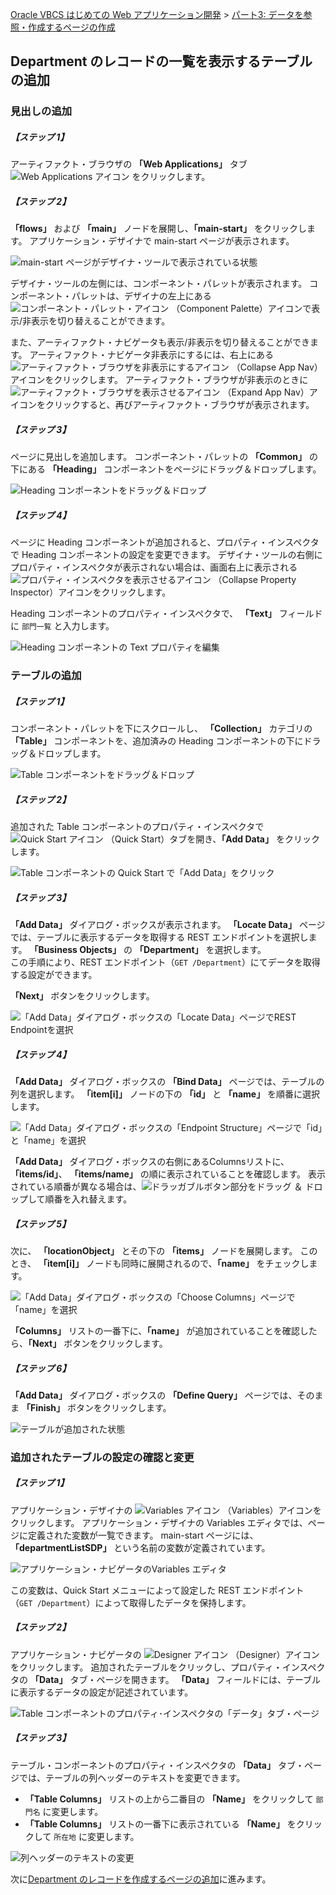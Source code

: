 [Oracle VBCS はじめての Web アプリケーション開発](../../README.md) >
[パート3: データを参照・作成するページの作成](README.md)

## Department のレコードの一覧を表示するテーブルの追加

### 見出しの追加

##### 【ステップ 1】

アーティファクト・ブラウザの **「Web Applications」** タブ
<img src="../icons/vbcsca_webapp_icon.png" alt="Web Applications アイコン">
をクリックします。

##### 【ステップ 2】

**「flows」** および **「main」** ノードを展開し、**「main-start」** をクリックします。
アプリケーション・デザイナで main-start ページが表示されます。

![main-start ページがデザイナ・ツールで表示されている状態](images/main-start.png)

デザイナ・ツールの左側には、コンポーネント・パレットが表示されます。
コンポーネント・パレットは、デザイナの左上にある
<img src="../icons/vbcsca_component_palette.png" alt="コンポーネント・パレット・アイコン">
（Component Palette）アイコンで表示/非表示を切り替えることができます。

また、アーティファクト・ナビゲータも表示/非表示を切り替えることができます。
アーティファクト・ナビゲータ非表示にするには、右上にある
<img src="../icons/vbcs_artifact_browser_close.png" alt="アーティファクト・ブラウザを非表示にするアイコン">
（Collapse App Nav）アイコンをクリックします。
アーティファクト・ブラウザが非表示のときに
<img src="../icons/vbcs_artifact_browser_open.png" alt="アーティファクト・ブラウザを表示させるアイコン">
（Expand App Nav）アイコンをクリックすると、再びアーティファクト・ブラウザが表示されます。

##### 【ステップ 3】

ページに見出しを追加します。
コンポーネント・パレットの **「Common」** の下にある **「Heading」** コンポーネントをページにドラッグ＆ドロップします。

![Heading コンポーネントをドラッグ＆ドロップ](images/heading_dd.png)

##### 【ステップ 4】

ページに Heading コンポーネントが追加されると、プロパティ・インスペクタで Heading コンポーネントの設定を変更できます。
デザイナ・ツールの右側にプロパティ・インスペクタが表示されない場合は、画面右上に表示される
<img src="../icons/vbcs_property_inspector_open.png" alt="プロパティ・インスペクタを表示させるアイコン">
（Collapse Property Inspector）アイコンをクリックします。

Heading コンポーネントのプロパティ・インスペクタで、 **「Text」** フィールドに `部門一覧` と入力します。

![Heading コンポーネントの Text プロパティを編集](images/heading_property_text.png)

### テーブルの追加

##### 【ステップ 1】

コンポーネント・パレットを下にスクロールし、 **「Collection」** カテゴリの **「Table」** コンポーネントを、追加済みの Heading コンポーネントの下にドラッグ＆ドロップします。

![Table コンポーネントをドラッグ＆ドロップ](images/table_dd.png)

##### 【ステップ 2】

追加された Table コンポーネントのプロパティ・インスペクタで
<img src="../icons/vbcscp_qs_icon.png" alt="Quick Start アイコン">
（Quick Start）タブを開き、**「Add Data」** をクリックします。

![Table コンポーネントの Quick Start で「Add Data」をクリック](images/table_quick_start_add_data.png)

##### 【ステップ 3】

**「Add Data」** ダイアログ・ボックスが表示されます。
**「Locate Data」** ページでは、テーブルに表示するデータを取得する REST エンドポイントを選択します。
**「Business Objects」** の **「Department」** を選択します。  
この手順により、REST エンドポイント（`GET /Department`）にてデータを取得する設定ができます。

**「Next」** ボタンをクリックします。

![「Add Data」ダイアログ・ボックスの「Locate Data」ページでREST Endpointを選択](images/select_department_endpoint.png)

##### 【ステップ 4】

**「Add Data」** ダイアログ・ボックスの **「Bind Data」** ページでは、テーブルの列を選択します。
**「item[i]」** ノードの下の **「id」** と **「name」** を順番に選択します。

![「Add Data」ダイアログ・ボックスの「Endpoint Structure」ページで「id」と「name」を選択](images/select_department_endpoint_structure.png)

**「Add Data」** ダイアログ・ボックスの右側にあるColumnsリストに、 **「items/id」**、 **「items/name」** の順に表示されていることを確認します。
表示されている順番が異なる場合は、<img src="../icons/draggable_icon.png" alt="ドラッガブルボタン">部分をドラッグ ＆ ドロップして順番を入れ替えます。

##### 【ステップ 5】

次に、 **「locationObject」** とその下の **「items」** ノードを展開します。
このとき、 **「item[i]」** ノードも同時に展開されるので、**「name」** をチェックします。

![「Add Data」ダイアログ・ボックスの「Choose Columns」ページで「name」を選択](images/select_department_choose_columns.png)

**「Columns」** リストの一番下に、**「name」** が追加されていることを確認したら、**「Next」** ボタンをクリックします。

##### 【ステップ 6】

**「Add Data」** ダイアログ・ボックスの **「Define Query」** ページでは、そのまま **「Finish」** ボタンをクリックします。

![テーブルが追加された状態](images/department_table.png)

### 追加されたテーブルの設定の確認と変更

##### 【ステップ 1】

アプリケーション・デザイナの
<img src="../icons/vbcscp_variables_icon.png" alt="Variables アイコン">
（Variables）アイコンをクリックします。
アプリケーション・デザイナの Variables エディタでは、ページに定義された変数が一覧できます。
main-start ページには、 **「departmentListSDP」** という名前の変数が定義されています。

![アプリケーション・ナビゲータのVariables エディタ](images/department_application_navigator.png)

この変数は、Quick Start メニューによって設定した REST エンドポイント（`GET /Department`）によって取得したデータを保持します。

##### 【ステップ 2】

アプリケーション・ナビゲータの
<img src="../icons/vbcscp_designer_icon.png" alt="Designer アイコン">
（Designer）アイコンをクリックします。
追加されたテーブルをクリックし、プロパティ・インスペクタの **「Data」** タブ・ページを開きます。
**「Data」** フィールドには、テーブルに表示するデータの設定が記述されています。

![Table コンポーネントのプロパティ･インスペクタの「データ」タブ・ページ](images/department_property_data.png)

##### 【ステップ 3】

テーブル・コンポーネントのプロパティ・インスペクタの **「Data」** タブ・ページでは、テーブルの列ヘッダーのテキストを変更できます。

- **「Table Columns」** リストの上から二番目の **「Name」** をクリックして `部門名` に変更します。
- **「Table Columns」** リストの一番下に表示されている **「Name」** をクリックして `所在地` に変更します。

![列ヘッダーのテキストの変更](images/department_property_data_named.png)  

次に[Department のレコードを作成するページの追加](create_department.md)に進みます。
